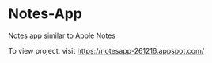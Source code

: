 # Notes-App
Notes app similar to Apple Notes

To view project, visit https://notesapp-261216.appspot.com/ 
